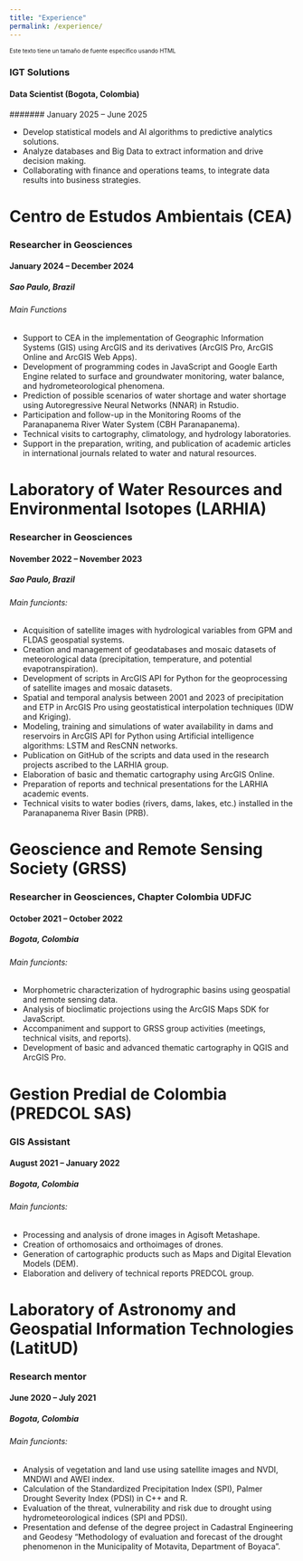 ```yaml
---
title: "Experience"
permalink: /experience/
---
```


<span style="font-size: 10px;">Este texto tiene un tamaño de fuente específico usando HTML</span>

### IGT Solutions 
#### Data Scientist (Bogota, Colombia) 
####### January 2025 – June 2025 
* Develop statistical models and AI algorithms to predictive analytics solutions.
* Analyze databases and Big Data to extract information and drive decision making.
* Collaborating with finance and operations teams, to integrate data results into business strategies.

# Centro de Estudos Ambientais (CEA)
### Researcher in Geosciences 
#### January 2024 – December 2024 
##### Sao Paulo, Brazil 
###### Main Functions
 
* Support to CEA in the implementation of Geographic Information Systems (GIS) using ArcGIS and its derivatives (ArcGIS Pro,
ArcGIS Online and ArcGIS Web Apps).
* Development of programming codes in JavaScript and Google Earth Engine related to surface and groundwater
monitoring, water balance, and hydrometeorological phenomena.
* Prediction of possible scenarios of water shortage and water shortage using Autoregressive Neural Networks (NNAR) in
Rstudio.
* Participation and follow-up in the Monitoring Rooms of the Paranapanema River Water System (CBH Paranapanema).
* Technical visits to cartography, climatology, and hydrology laboratories.
* Support in the preparation, writing, and publication of academic articles in international journals related to water and
natural resources.

# Laboratory of Water Resources and Environmental Isotopes (LARHIA)
### Researcher in Geosciences
#### November 2022 – November 2023
##### Sao Paulo, Brazil
###### Main funcionts: 

* Acquisition of satellite images with hydrological variables from GPM and FLDAS geospatial systems.
* Creation and management of geodatabases and mosaic datasets of meteorological data (precipitation, temperature, and
potential evapotranspiration).
* Development of scripts in ArcGIS API for Python for the geoprocessing of satellite images and mosaic datasets.
* Spatial and temporal analysis between 2001 and 2023 of precipitation and ETP in ArcGIS Pro using geostatistical
interpolation techniques (IDW and Kriging).
* Modeling, training and simulations of water availability in dams and reservoirs in ArcGIS API for Python using Artificial
intelligence algorithms: LSTM and ResCNN networks.
* Publication on GitHub of the scripts and data used in the research projects ascribed to the LARHIA group.
* Elaboration of basic and thematic cartography using ArcGIS Online.
* Preparation of reports and technical presentations for the LARHIA academic events.
* Technical visits to water bodies (rivers, dams, lakes, etc.) installed in the Paranapanema River Basin (PRB).

# Geoscience and Remote Sensing Society (GRSS)
### Researcher in Geosciences, Chapter Colombia UDFJC 
#### October 2021 – October 2022
##### Bogota, Colombia
###### Main funcionts: 
  
* Morphometric characterization of hydrographic basins using geospatial and remote sensing data.
* Analysis of bioclimatic projections using the ArcGIS Maps SDK for JavaScript.
* Accompaniment and support to GRSS group activities (meetings, technical visits, and reports).
* Development of basic and advanced thematic cartography in QGIS and ArcGIS Pro.

# Gestion Predial de Colombia (PREDCOL SAS)
### GIS Assistant
#### August 2021 – January 2022
##### Bogota, Colombia
###### Main funcionts: 

* Processing and analysis of drone images in Agisoft Metashape.
* Creation of orthomosaics and orthoimages of drones.
* Generation of cartographic products such as Maps and Digital Elevation Models (DEM).
* Elaboration and delivery of technical reports PREDCOL group.

# Laboratory of Astronomy and Geospatial Information Technologies (LatitUD)
### Research mentor
#### June 2020 – July 2021
##### Bogota, Colombia
###### Main funcionts: 

* Analysis of vegetation and land use using satellite images and NVDI, MNDWI and AWEI index.
* Calculation of the Standardized Precipitation Index (SPI), Palmer Drought Severity Index (PDSI) in C++ and R.
* Evaluation of the threat, vulnerability and risk due to drought using hydrometeorological indices (SPI and PDSI).
* Presentation and defense of the degree project in Cadastral Engineering and Geodesy “Methodology of evaluation and
forecast of the drought phenomenon in the Municipality of Motavita, Department of Boyaca”.
